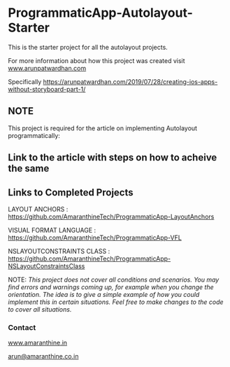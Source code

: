 # ProgrammaticApp-Autolayout-Starter
This is the starter project for all the autolayout projects. 

For more information about how this project was created visit www.arunpatwardhan.com

Specifically https://arunpatwardhan.com/2019/07/28/creating-ios-apps-without-storyboard-part-1/

## NOTE
This project is required for the article on implementing Autolayout programmatically: 

## Link to the article with steps on how to acheive the same

## Links to Completed Projects
LAYOUT ANCHORS            : https://github.com/AmaranthineTech/ProgrammaticApp-LayoutAnchors

VISUAL FORMAT LANGUAGE    : https://github.com/AmaranthineTech/ProgrammaticApp-VFL

NSLAYOUTCONSTRAINTS CLASS : https://github.com/AmaranthineTech/ProgrammaticApp-NSLayoutConstraintsClass

NOTE:
*This project does not cover all conditions and scenarios. You may find errors and warnings coming up, 
for example when you change the orientation. The idea is to give a simple example of how you could implement this in 
certain situations. Feel free to make changes to the code to cover all situations.*

### Contact
www.amaranthine.in

arun@amaranthine.co.in
